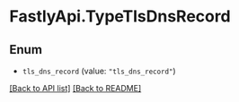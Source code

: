 # FastlyApi.TypeTlsDnsRecord

## Enum


* `tls_dns_record` (value: `"tls_dns_record"`)



[[Back to API list]](../../README.md#endpoints) [[Back to README]](../../README.md)
